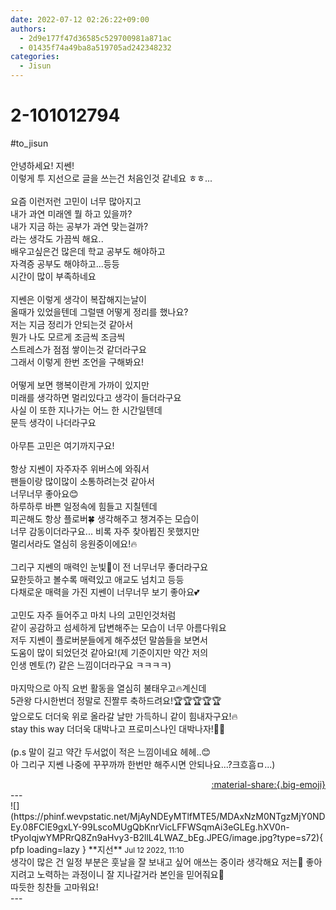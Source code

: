 ```yaml
---
date: 2022-07-12 02:26:22+09:00
authors:
  - 2d9e177f47d36585c529700981a871ac
  - 01435f74a49ba8a519705ad242348232
categories:
  - Jisun
---
```


# 2-101012794

<div class="post-container" markdown="1">
<div class="content-container md-sidebar__scrollwrap" markdown="1">

\#to_jisun<br><br>안녕하세요! 지쎈!<br>이렇게 투 지선으로 글을 쓰는건 처음인것 같네요 ㅎㅎ...<br><br>요즘 이런저런 고민이 너무 많아지고<br>내가 과연 미래엔 뭘 하고 있을까?<br>내가 지금 하는 공부가 과연 맞는걸까?<br>라는 생각도 가끔씩 해요..<br>배우고싶은건 많은데 학교 공부도 해야하고<br>자격증 공부도 해야하고...등등<br>시간이 많이 부족하네요<br><br>지쎈은 이렇게 생각이 복잡해지는날이<br>올때가 있었을텐데 그럴땐 어떻게 정리를 했나요?<br>저는 지금 정리가 안되는것 같아서<br>뭔가 나도 모르게 조금씩 조금씩<br>스트레스가 점점 쌓이는것 같더라구요<br>그래서 이렇게 한번 조언을 구해봐요!<br><br>어떻게 보면 행복이란게 가까이 있지만<br>미래를 생각하면 멀리있다고 생각이 들더라구요<br>사실 이 또한 지나가는 어느 한 시간일텐데<br>문득 생각이 나더라구요<br><br>아무튼 고민은 여기까지구요!<br><br>항상 지쎈이 자주자주 위버스에 와줘서 <br>팬들이랑 많이많이 소통하려는것 같아서<br>너무너무 좋아요😊<br>하루하루 바쁜 일정속에 힘들고 지칠텐데<br>피곤해도 항상 플로버🍀 생각해주고 챙겨주는 모습이<br>너무 감동이더라구요... 비록 자주 찾아뵙진 못했지만<br>멀리서라도 열심히 응원중이에요!🔥<br><br>그리구 지쎈의 매력인 눈빛👀이 전 너무너무 좋더라구요<br>묘한듯하고 볼수록 매력있고 애교도 넘치고 등등<br>다채로운 매력을 가진 지쎈이 너무너무 보기 좋아요💕<br><br>고민도 자주 들어주고 마치 나의 고민인것처럼<br>같이 공감하고 섬세하게 답변해주는 모습이 너무 아름다워요<br>저두 지쎈이 플로버분들에게 해주셨던 말씀들을 보면서<br>도움이 많이 되었던것 같아요!(제 기준이지만 약간 저의<br>인생 멘토(?) 같은 느낌이더라구요 ㅋㅋㅋㅋ)<br><br>마지막으로 아직 요번 활동을 열심히 불태우고🔥계신데<br>5관왕 다시한번더 정말로 진짤루 축하드려요!🏆🏆🏆🏆🏆<br>앞으로도 더더욱 위로 올라갈 날만 가득하니 같이 힘내자구요!🔥<br>stay this way 더더욱 대박나고 프로미스나인 대박나자!🌟🙏<br><br>(p.s 말이 길고 약간 두서없이 적은 느낌이네요 헤헤..😊<br>아 그리구 지쎈 나중에 꾸꾸까까 한번만 해주시면 안되나요...?크흐흠ㅁ...)

</div>
</div>

<div style="text-align: right;" markdown="1">
<a href="https://weverse.io/fromis9/fanpost/2-101012794" style="text-align: right;">:material-share:{.big-emoji}</a>
</div>
---

<div class="comments-container md-sidebar__scrollwrap" markdown="1">
<div class="comment" markdown="1">
<div class='id-container' markdown="1">
![](https://phinf.wevpstatic.net/MjAyNDEyMTlfMTE5/MDAxNzM0NTgzMjY0NDEy.08FClE9gxLY-99LscoMUgQbKnrVicLFFWSqmAi3eGLEg.hXV0n-tPyoIqjwYMPRrQ8Zn9aHvy3-B2llL4LWAZ_bEg.JPEG/image.jpg?type=s72){ pfp loading=lazy }
**<span class="artist">지선</span>** <small>Jul 12 2022, 11:10</small><br>
</div>
<div class='comment-body' markdown="1">
생각이 많은 건 일정 부분은 훗날을 잘 보내고 싶어 애쓰는 중이라 생각해요 저는🤔 좋아지려고 노력하는 과정이니 잘 지나갈거라 본인을 믿어줘요🥂<br>따듯한 칭찬들 고마워요!
</div>
</div>
</div>
---

